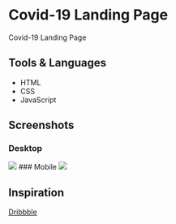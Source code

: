 # Covid-19 Landing Page 
Covid-19 Landing Page

## Tools & Languages
* HTML
* CSS
* JavaScript

## Screenshots
### Desktop
<img src="https://i.ibb.co/5MvqStH/screencapture-codedish-github-io-Covid-19-Landing-Page-2020-06-03-19-08-24.png">
### Mobile
<img src="https://i.ibb.co/MPdByKF/screencapture-codedish-github-io-Covid-19-Landing-Page-2020-06-03-19-07-22.png">

## Inspiration
<a href="dribbble.com">Dribbble</a>
